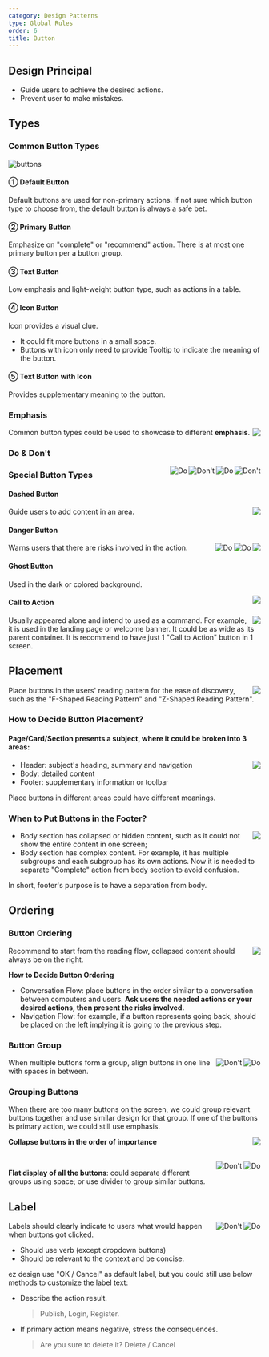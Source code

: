 ```yaml
---
category: Design Patterns
type: Global Rules
order: 6
title: Button
---
```


## Design Principal

- Guide users to achieve the desired actions.
- Prevent user to make mistakes.

## Types

### Common Button Types

<div>
  <img alt="buttons" src="https://gw.alipayobjects.com/mdn/rms_08e378/afts/img/A*wsXrT7yQH2MAAAAAAAAAAABkARQnAQ">
</div>

#### ① Default Button

Default buttons are used for non-primary actions. If not sure which button type to choose from, the default button is always a safe bet.

#### ② Primary Button

Emphasize on "complete" or "recommend" action. There is at most one primary button per a button group.

#### ③ Text Button

Low emphasis and light-weight button type, such as actions in a table.

#### ④ Icon Button

Icon provides a visual clue.

- It could fit more buttons in a small space.
- Buttons with icon only need to provide Tooltip to indicate the meaning of the button.

#### ⑤ Text Button with Icon

Provides supplementary meaning to the button.

### Emphasis

<img class="preview-img no-padding" align="right" src="https://gw.alipayobjects.com/mdn/rms_08e378/afts/img/A*guusTZ6ZPxkAAAAAAAAAAABkARQnAQ">

Common button types could be used to showcase to different **emphasis**.

### Do & Don't

<img class="preview-img no-padding bad" align="right" src="https://gw.alipayobjects.com/mdn/rms_08e378/afts/img/A*di8jS5EWYSIAAAAAAAAAAABkARQnAQ" alt="Don't" description="Don't put more than 1 primary button in the same group.">
<img class="preview-img no-padding good" align="right" src="https://gw.alipayobjects.com/mdn/rms_08e378/afts/img/A*3WUkT5pD1SUAAAAAAAAAAABkARQnAQ" alt="Do" description="1. Emphasiz on the primary action. <br/>2. If there is no primary action, then default buttons is the safest choice.">

<img class="preview-img no-padding bad" align="right" src="https://gw.alipayobjects.com/mdn/rms_08e378/afts/img/A*zBtTRq2xbTYAAAAAAAAAAABkARQnAQ" alt="Don't" description="Put 2 icons in the same button.">
<img class="preview-img no-padding good" align="right" src="https://gw.alipayobjects.com/mdn/rms_08e378/afts/img/A*EpwSTpaGPBgAAAAAAAAAAABkARQnAQ" alt="Do" description="1. Should place the buttons in the order of importance. <br/>2. The less important actions should be place on right or at bottom.">

### Special Button Types

#### Dashed Button

<img class="preview-img no-padding" align="right" src="https://gw.alipayobjects.com/mdn/rms_08e378/afts/img/A*gPmNQ6_YCcoAAAAAAAAAAABkARQnAQ">

Guide users to add content in an area.

#### Danger Button

<img class="preview-img no-padding" align="right" src="https://gw.alipayobjects.com/mdn/rms_08e378/afts/img/A*OvNaQJrmqVMAAAAAAAAAAABkARQnAQ">

<img class="preview-img no-padding good" align="right" src="https://gw.alipayobjects.com/mdn/rms_08e378/afts/img/A*ujcXTqJ_IwwAAAAAAAAAAABkARQnAQ" alt="Do" description="If user's intention is to delete, use danger button to warn this action has risks.">

<img class="preview-img no-padding good" align="right" src="https://gw.alipayobjects.com/mdn/rms_08e378/afts/img/A*o7EySrBPX9oAAAAAAAAAAABkARQnAQ" alt="Do" description="When system does not recommend the deletion action, we could set 'Cancel' as the primary action.">

Warns users that there are risks involved in the action.

#### Ghost Button

Used in the dark or colored background.

<img class="preview-img no-padding" align="right" src="https://gw.alipayobjects.com/mdn/rms_08e378/afts/img/A*-wORTrNJ6YUAAAAAAAAAAABkARQnAQ">

#### Call to Action

<img class="preview-img no-padding" align="right" src="https://gw.alipayobjects.com/mdn/rms_08e378/afts/img/A*32zdRqTjDhYAAAAAAAAAAABkARQnAQ">

Usually appeared alone and intend to used as a command. For example, it is used in the landing page or welcome banner. It could be as wide as its parent container. It is recommend to have just 1 "Call to Action" button in 1 screen.

## Placement

<img class="preview-img no-padding" align="right" src="https://gw.alipayobjects.com/mdn/rms_08e378/afts/img/A*B8D0RJnirLkAAAAAAAAAAABkARQnAQ">

Place buttons in the users' reading pattern for the ease of discovery, such as the "F-Shaped Reading Pattern" and "Z-Shaped Reading Pattern".

### How to Decide Button Placement?

#### Page/Card/Section presents a subject, where it could be broken into 3 areas:

<img class="preview-img no-padding" align="right" src="https://gw.alipayobjects.com/mdn/rms_08e378/afts/img/A*iVZpRpdN_2AAAAAAAAAAAABkARQnAQ">

- Header: subject's heading, summary and navigation
- Body: detailed content
- Footer: supplementary information or toolbar

Place buttons in different areas could have different meanings.

### When to Put Buttons in the Footer?

<img class="preview-img no-padding" align="right" src="https://gw.alipayobjects.com/mdn/rms_08e378/afts/img/A*KGGWQLCBfm0AAAAAAAAAAABkARQnAQ">

- Body section has collapsed or hidden content, such as it could not show the entire content in one screen;
- Body section has complex content. For example, it has multiple subgroups and each subgroup has its own actions. Now it is needed to separate "Complete" action from body section to avoid confusion.

In short, footer's purpose is to have a separation from body.

## Ordering

### Button Ordering

<img class="preview-img no-padding" align="right" src="https://gw.alipayobjects.com/mdn/rms_08e378/afts/img/A*NcPDQI3IX8YAAAAAAAAAAABkARQnAQ">

Recommend to start from the reading flow, collapsed content should always be on the right.

**How to Decide Button Ordering**

- Conversation Flow: place buttons in the order similar to a conversation between computers and users. **Ask users the needed actions or your desired actions, then present the risks involved.**
- Navigation Flow: for example, if a button represents going back, should be placed on the left implying it is going to the previous step.

### Button Group

<img class="preview-img no-padding good" align="right" src="https://gw.alipayobjects.com/mdn/rms_08e378/afts/img/A*tK-AQaE5h1YAAAAAAAAAAABkARQnAQ" alt="Do">

<img class="preview-img no-padding bad" align="right" src="https://gw.alipayobjects.com/mdn/rms_08e378/afts/img/A*_gU7ToHiZz4AAAAAAAAAAABkARQnAQ" alt="Don't" description="When button group has no space in between, it is easy to confuse it with Toggle Button.">

When multiple buttons form a group, align buttons in one line with spaces in between.

### Grouping Buttons

When there are too many buttons on the screen, we could group relevant buttons together and use similar design for that group. If one of the buttons is primary action, we could still use emphasis.

<img class="preview-img no-padding" align="right" src="https://gw.alipayobjects.com/mdn/rms_08e378/afts/img/A*x7YsTafH5osAAAAAAAAAAABkARQnAQ">

**Collapse buttons in the order of importance**

<br />

<img class="preview-img no-padding good" align="right" src="https://gw.alipayobjects.com/mdn/rms_08e378/afts/img/A*Qn-mQKxaQ5kAAAAAAAAAAABkARQnAQ" alt="Do">
<img class="preview-img no-padding bad" align="right" src="https://gw.alipayobjects.com/mdn/rms_08e378/afts/img/A*3bUZRbPiVBEAAAAAAAAAAABkARQnAQ" alt="Don't" description="If buttons are in the same group, no need to add dividers between them.">

**Flat display of all the buttons**: could separate different groups using space; or use divider to group similar buttons.

## Label

<img class="preview-img no-padding good" align="right" src="https://gw.alipayobjects.com/mdn/rms_08e378/afts/img/A*33KsR66zTY8AAAAAAAAAAABkARQnAQ" alt="Do">

<img class="preview-img no-padding bad" align="right" src="https://gw.alipayobjects.com/mdn/rms_08e378/afts/img/A*238RTb4kaPwAAAAAAAAAAABkARQnAQ" alt="Don't" description="Should use verb">

Labels should clearly indicate to users what would happen when buttons got clicked.

- Should use verb (except dropdown buttons)
- Should be relevant to the context and be concise.

ez design use "OK / Cancel" as default label, but you could still use below methods to customize the label text:

- Describe the action result.

  > Publish, Login, Register.

- If primary action means negative, stress the consequences.

  > Are you sure to delete it? Delete / Cancel
